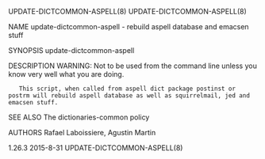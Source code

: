 UPDATE-DICTCOMMON-ASPELL(8)                                                                                                                                                   UPDATE-DICTCOMMON-ASPELL(8)

NAME
       update-dictcommon-aspell - rebuild aspell database and emacsen stuff

SYNOPSIS
        update-dictcommon-aspell

DESCRIPTION
       WARNING: Not to be used from the command line unless you know very well what you are doing.

       This script, when called from aspell dict package postinst or postrm will rebuild aspell database as well as squirrelmail, jed and emacsen stuff.

SEE ALSO
       The dictionaries-common policy

AUTHORS
       Rafael Laboissiere, Agustin Martin

1.26.3                                                                                          2015-8-31                                                                     UPDATE-DICTCOMMON-ASPELL(8)
